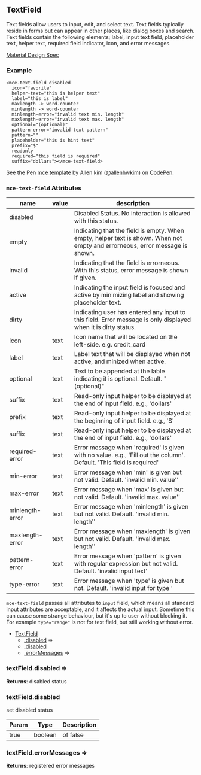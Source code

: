 <a name="TextField"></a>

## TextField
Text fields allow users to input, edit, and select text. Text fields typically reside in forms but can appear in other places, like dialog boxes and search. Text fields contain the following elements; label, input text field, placeholder text, helper text, required field indicator, icon, and error messages.

[Material Design Spec](https://material.io/guidelines/components/text-fields.html#text-fields-layout)

###  Example
```
<mce-text-field disabled
  icon="favorite"
  helper-text="this is helper text"
  label="this is label"
  maxlength -> word-counter
  minlength -> word-counter
  minlength-error="invalid text min. length"
  maxlength-error="invalid text max. length"
  optional="(optional)"
  pattern-error="invalid text pattern"
  pattern=""
  placeholder="this is hint text"
  prefix="$"
  readonly
  required="this field is required"
  suffix="dollars"></mce-text-field>
```

<p datmce-height="300" datmce-theme-id="32189" datmce-slug-hash="BJmaeb" datmce-default-tab="html,result" datmce-user="allenhwkim" datmce-embed-version="2" datmce-pen-title="mce template" class="codepen">See the Pen <a href="https://codepen.io/allenhwkim/pen/PEJKKo/">mce template</a> by Allen kim (<a href="https://codepen.io/allenhwkim">@allenhwkim</a>) on <a href="https://codepen.io">CodePen</a>.</p>
<script async src="https://production-assets.codepen.io/assets/embed/ei.js"></script>


### `mce-text-field` Attributes 
 |name|value|description|
 |---|---|---|
 |disabled| |Disabled Status. No interaction is allowed with this status.
 |empty | |Indicating that the field is empty. When empty, helper text is shown. When not empty and errorneous, error message is shown.
 |invalid | |Indicating that the field is errorneous. With this status, error message is shown if given.
 |active| |Indicating the input field is focused and active by minimizing label and showing placeholder text.
 |dirty| |Indicating user has entered any input to this field. Error message is only displayed when it is dirty status.
 |icon| text |Icon name that will be located on the left-side. e.g. credit_card
 |label| text |Label text that will be displayed when not active, and minized when active.
 |optional| text |Text to be appended at the lable indicating it is optional. Default. "(optional)"
 |suffix | text |Read-only input helper to be displayed at the end of input field. e.g., 'dollars'
 |prefix| text|Read-only input helper to be displayed at the beginning of input field. e.g., '$'
 |suffix | text |Read-only input helper to be displayed at the end of input field. e.g., 'dollars'
 |required-error| text |Error message when 'required' is given with no value. e.g., 'Fill out the column'. Default. 'This field is required'
 |min-error| text | Error message when 'min' is given but not valid. Default. 'invalid min. value''
 |max-error| text  |Error message when 'max' is given but not valid. Default. 'invalid max. value''
 |minlength-error| text |Error message when 'minlength' is given but not valid. Default. 'invalid min. length''
 |maxlength-error| text  |Error message when 'maxlength' is given but not valid. Default. 'invalid max. length''
 |pattern-error| text |Error message when 'pattern' is given with regular expression but not valid. Default. 'invalid input text'
 |type-error| text |Error message when 'type' is given but not. Default. 'invalid input for type <type>'

 `mce-text-field` passes all attributes to `input` field, which means all standard input attributes are acceptable,
 and it affects the actual input. Sometime this can cause some strange behaviour, 
 but it's up to user without blocking it. For example `type="range"` is not for text field, but still
 working without error.


* [TextField](#TextField)
    * [.disabled](#TextField+disabled) ⇒
    * [.disabled](#TextField+disabled)
    * [.errorMessages](#TextField+errorMessages) ⇒

<a name="TextField+disabled"></a>

### textField.disabled ⇒
**Returns**: disabled status  
<a name="TextField+disabled"></a>

### textField.disabled
set disabled status


| Param | Type | Description |
| --- | --- | --- |
| true | boolean | of false |

<a name="TextField+errorMessages"></a>

### textField.errorMessages ⇒
**Returns**: registered error messages  
